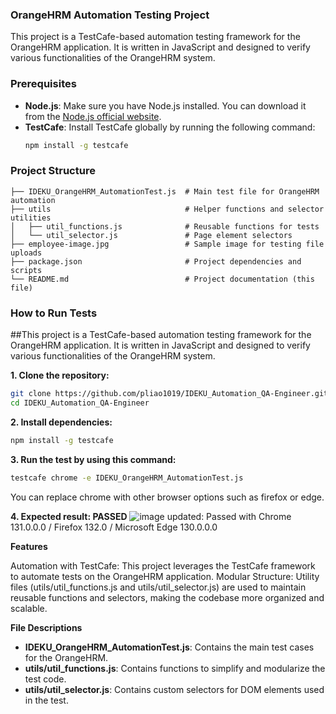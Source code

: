 ### OrangeHRM Automation Testing Project
This project is a TestCafe-based automation testing framework for the OrangeHRM application. It is written in JavaScript and designed to verify various functionalities of the OrangeHRM system.

### Prerequisites
- **Node.js**: Make sure you have Node.js installed. You can download it from the [Node.js official website](https://nodejs.org/).
- **TestCafe**: Install TestCafe globally by running the following command:
  ```bash
  npm install -g testcafe
  ```

### Project Structure
```plaintext
├── IDEKU_OrangeHRM_AutomationTest.js  # Main test file for OrangeHRM automation
├── utils                              # Helper functions and selector utilities
│   ├── util_functions.js              # Reusable functions for tests
│   └── util_selector.js               # Page element selectors
├── employee-image.jpg                 # Sample image for testing file uploads
├── package.json                       # Project dependencies and scripts
└── README.md                          # Project documentation (this file)
```

### How to Run Tests

##This project is a TestCafe-based automation testing framework for the OrangeHRM application. It is written in JavaScript and designed to verify various functionalities of the OrangeHRM system.

**1. Clone the repository:**
  ```bash
  git clone https://github.com/pliao1019/IDEKU_Automation_QA-Engineer.git
  cd IDEKU_Automation_QA-Engineer
  ```
**2. Install dependencies:**
  ```bash
  npm install -g testcafe
  ```
**3. Run the test by using this command:**
  ```bash
  testcafe chrome -e IDEKU_OrangeHRM_AutomationTest.js
  ```
You can replace chrome with other browser options such as firefox or edge.

**4. Expected result: PASSED**
![image](https://github.com/user-attachments/assets/2f58df47-e4e1-4aea-a7d5-2921ab0a328f)
updated: Passed with Chrome 131.0.0.0 / Firefox 132.0 / Microsoft Edge 130.0.0.0

**Features**

Automation with TestCafe: This project leverages the TestCafe framework to automate tests on the OrangeHRM application.
Modular Structure: Utility files (utils/util_functions.js and utils/util_selector.js) are used to maintain reusable functions and selectors, making the codebase more organized and scalable.

**File Descriptions**

-  **IDEKU_OrangeHRM_AutomationTest.js**: Contains the main test cases for the OrangeHRM.
-  **utils/util_functions.js**: Contains functions to simplify and modularize the test code.
-  **utils/util_selector.js**: Contains custom selectors for DOM elements used in the test.

